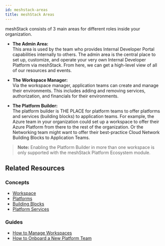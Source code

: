 ```yaml
---
id: meshstack-areas
title: meshStack Areas
---
```


meshStack consists of 3 main areas for different roles inside your organization. 

- **The Admin Area:**  
  This area is used by the team who provides Internal Developer Portal capabilities internally to others. The admin area is the central place to set up, customize, and operate your very own Internal Developer Platform via meshStack. From here, we can get a high-level view of all of our resources and events. 

- **The Workspace Manager:**  
  Via the workspace manager, application teams can create and manage their environments. This includes adding and removing services, authorization, and financials for their environments.

- **The Platform Builder:**  
  The platform builder is THE PLACE for platform teams to offer platforms and services (building blocks) to application teams. For example, the Azure team in your organization could set up a workspace to offer their Azure Platform from there to the rest of the organization. Or the Networking team might want to offer their best-practice Cloud Network Building Blocks to Application Teams.

> **Note:** Enabling the Platform Builder in more than one workspace is only supported with the meshStack Platform Ecosystem module.

## Related Resources

### Concepts

- [Workspace](/concepts/workspace.md)
- [Platforms](/concepts/platform.md)
- [Building Blocks](/concepts/building-block.md)
- [Platform Services](/concepts/building-block.md)

### Guides

- [How to Manage Workspaces](/guides/core/how-to-manage-a-workspace.md)
- [How to Onboard a New Platform Team](/guides/platform-ecosystem/how-to-enable-a-new-platform-team.md)
